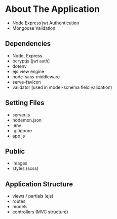 # About The Application

- Node Express jwt Authentication
- Mongoose Validation

## Dependencies

- Node, Express
- bcryptjs (jwt auth)
- dotenv
- ejs view engine
- node-sass-middleware
- serve-favicon
- validator (used in model-schema field validation)

## Setting Files

- server.js
- nodemon.json
- .env
- .gitignore
- app.js

## Public

- images
- styles (scss)

## Application Structure

- views / partials (ejs)
- routes
- models
- controllers (MVC structure)
